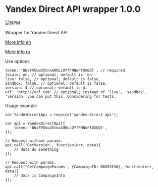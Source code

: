 Yandex Direct API wrapper 1.0.0
====================

[![NPM](https://nodei.co/npm/yandex-direct-api.png?stars&downloads)](https://nodei.co/npm/yandex-direct-api/)

Wrapper for Yandex Direct API

[More info en](https://tech.yandex.com/direct/)

[More info ru](https://tech.yandex.ru/direct/)

Use options
```
token: '8NsFV5UwJ5tnxA9hLcOYfFNNoFfOSQOl', // required.
locale: en, // optional; default is 'en'.
live: false, // optional; default is false.
sandbox: false, // optional; default is false.
version: 4 // optional; default is 4.
url: 'http://url.com' // optional; instead of 'live', 'sandbox', 'version' you can put this. Considering for tests.

```

Usage example
```
var YandexDirectApi = require('yandex-direct-api');

var api = YandexDirectApi({
    token: '8NsFV5UwJ5tnxA9hLcOYfFNNoFfOSQOl',
});

// Request without params.
api.call('GetVersion', function(err, data){
    // data do something
});

// Request with params.
api.call('GetCampaignParams', {CampaignID: 06892638}, function(err, data){
    // data is CampaignInfo
});
```